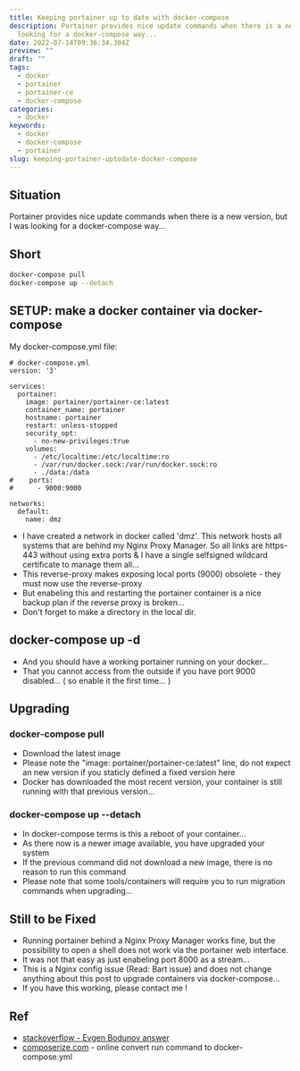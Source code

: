 ```yaml
---
title: Keeping portainer up to date with docker-compose
description: Portainer provides nice update commands when there is a new version, but I was
  looking for a docker-compose way...
date: 2022-07-14T09:36:34.304Z
preview: ""
draft: ""
tags:
  - docker
  - portainer
  - portainer-ce
  - docker-compose
categories:
  - docker
keywords:
  - docker
  - docker-compose
  - portainer
slug: keeping-portainer-uptodate-docker-compose
---
```

## Situation
Portainer provides nice update commands when there is a new version, but I was looking for a docker-compose way...

## Short
```bash
docker-compose pull
docker-compose up --detach
```

## SETUP: make a docker container via docker-compose
My docker-compose.yml file:
```
# docker-compose.yml
version: '3'

services:
  portainer:
    image: portainer/portainer-ce:latest
    container_name: portainer
    hostname: portainer
    restart: unless-stopped
    security_opt:
      - no-new-privileges:true
    volumes:
      - /etc/localtime:/etc/localtime:ro
      - /var/run/docker.sock:/var/run/docker.sock:ro
      - ./data:/data
#    ports:
#      - 9000:9000

networks:
  default:
    name: dmz
```

 * I have created a network in docker called 'dmz'. This network hosts all systems that are behind my Nginx Proxy Manager. So all links are https-443 without using extra ports & I have a single selfsigned wildcard certificate to manage them all...
 * This reverse-proxy makes exposing local ports (9000) obsolete - they must now use the reverse-proxy
 * But enabeling this and restarting the portainer container is a nice backup plan if the reverse proxy is broken...
 * Don't forget to make a directory in the local dir.

## docker-compose up -d
 * And you should have a working portainer running on your docker...
 * That you cannot access from the outside if you have port 9000 disabled... ( so enable it the first time... ) 

## Upgrading
### docker-compose pull
 * Download the latest image
 * Please note the "image: portainer/portainer-ce:latest" line, do not expect an new version if you staticly defined a fixed version here
 * Docker has downloaded the most recent version, your container is still running with that previous version... 
### docker-compose up --detach
 * In docker-compose terms is this a reboot of your container...
 * As there now is a newer image available, you have upgraded your system
 * If the previous command did not download a new image, there is no reason to run this command
 * Please note that some tools/containers will require you to run migration commands when upgrading...

## Still to be Fixed
 * Running portainer behind a Nginx Proxy Manager works fine, but the possibility to open a shell does not work via the portainer web interface. 
 * It was not that easy as just enabeling port 8000 as a stream...
 * This is a Nginx config issue (Read: Bart issue) and does not change anything about this post to upgrade containers via docker-compose...
 * If you have this working, please contact me !

## Ref
 * [stackoverflow - Evgen Bodunov answer](https://stackoverflow.com/questions/49316462/how-to-update-existing-images-with-docker-compose)
 * [composerize.com](https://www.composerize.com/) - online convert run command to docker-compose.yml
 
